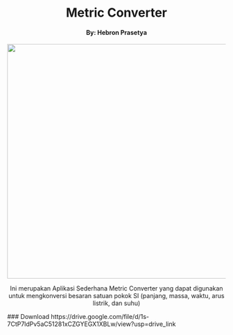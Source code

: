 <h1 align="center"> Metric Converter </h1>
<h4 align="center"> By: Hebron Prasetya </h4>
<p align="center"><img src="https://github.com/123spontanuhuy/Metric_Converter-Hebron_Prasetya-IONIC/blob/master/src/assets/resize.gif" height="540"/></p>

<p align="center">Ini merupakan Aplikasi Sederhana Metric Converter yang dapat digunakan untuk mengkonversi besaran satuan pokok SI (panjang, massa, waktu, arus listrik, dan suhu)</p>
### Download
https://drive.google.com/file/d/1s-7CtP7ldPv5aC51281xCZGYEGX1XBLw/view?usp=drive_link

